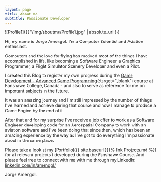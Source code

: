 ```yaml
---
layout: page
title: About me
subtitle: Passionate Developer
---
```


![Profile1]({{ "/img/aboutme/Profile1.jpg" | absolute_url }})

Hi, my name is Jorge Amengol. I'm a Computer Scientist and Aviation enthusiast.  

Computers and the love for flying has motived most of the things I have accomplished in life, like becoming a Software Engineer, a Graphics Programmer, a Flight Simulator Scenery Developer and even a Pilot.

I created this Blog to register my own progress during the [Game Development - Advanced Game Programming](https://www.fanshawec.ca/programs-and-courses/program/gdp1-game-development-advanced-programming/next-year){:target="_blank"} course at Fanshawe College, Canada - and also to serve as reference for me on important subjects in the future.

It was an amazing journey and I'm still impressed by the number of things I've learned and achieve during that course and how I manage to produce a Game Engine by the end of it.

After that and for my surprise I've receive a job offer to work as a Software Engineer developing code for an Aerospatial Company to work with an aviation software and I've been doing that since then, which has been an amazing experience by the way as I've got to do everything I'm passionate about in the same place. 

Please take a look at my [Portfolio]({{ site.baseurl }}{% link Projects.md %}) for all relevant projects I developed during the Fanshawe Course. And please feel free to connect with me with me through my LinkedIn: [linkedin.com/in/amengol/](https://www.linkedin.com/in/amengol/)

Jorge Amengol.

